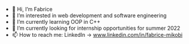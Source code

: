 - 👋 Hi, I’m Fabrice
- 👀 I’m interested in web development and software engineering
- 🌱 I’m currently learning OOP in C++
- 💞️ I’m currently looking for internship opportunities for summer 2022
- 📫 How to reach me: LinkedIn -> www.linkedin.com/in/fabrice-mikobi

<!---
fabricem15/fabricem15 is a ✨ special ✨ repository because its `README.md` (this file) appears on your GitHub profile.
You can click the Preview link to take a look at your changes.
--->
